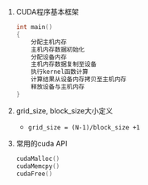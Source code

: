 1. CUDA程序基本框架

   ```cpp
   int main()
   {
       分配主机内存
       主机内存数据初始化
       分配设备内存
       主机内存数据复制至设备
       执行kernel函数计算
       计算结果从设备内存拷贝至主机内存
       释放设备与主机内存
   }
   ```
2. grid_size, block_size大小定义

   * ```
     grid_size = (N-1)/block_size +1
     ```
3. 常用的cuda API

   ```cpp
   cudaMalloc()
   cudaMemcpy()
   cudaFree()
   ```
